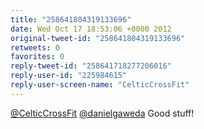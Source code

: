 ```yaml
---
title: "258641804319133696"
date: Wed Oct 17 18:53:06 +0000 2012
original-tweet-id: "258641804319133696"
retweets: 0
favorites: 0
reply-tweet-id: "258641718277206016"
reply-user-id: "225984615"
reply-user-screen-name: "CelticCrossFit"
---
```

<a href="https://twitter.com/CelticCrossFit">@CelticCrossFit</a> <a href="https://twitter.com/danielgaweda">@danielgaweda</a> Good stuff!
